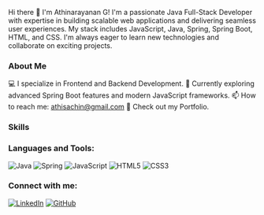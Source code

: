 Hi there 👋 I'm Athinarayanan G!
I'm a passionate Java Full-Stack Developer with expertise in building scalable web applications and delivering seamless user experiences. My stack includes JavaScript, Java, Spring, Spring Boot, HTML, and CSS. I'm always eager to learn new technologies and collaborate on exciting projects.

### About Me

💻 I specialize in Frontend and Backend Development.
🌱 Currently exploring advanced Spring Boot features and modern JavaScript frameworks.
📫 How to reach me: athisachin@gmail.com
📝 Check out my Portfolio.
### Skills
### Languages and Tools:
![Java](https://img.shields.io/badge/Java-ED8B00?style=for-the-badge&logo=java&logoColor=white)
![Spring](https://img.shields.io/badge/Spring-6DB33F?style=for-the-badge&logo=spring&logoColor=white)
![JavaScript](https://img.shields.io/badge/JavaScript-F7DF1E?style=for-the-badge&logo=javascript&logoColor=black)
![HTML5](https://img.shields.io/badge/HTML5-E34F26?style=for-the-badge&logo=html5&logoColor=white)
![CSS3](https://img.shields.io/badge/CSS3-1572B6?style=for-the-badge&logo=css3&logoColor=white)

### Connect with me:
[![LinkedIn](https://img.shields.io/badge/LinkedIn-0A66C2?style=for-the-badge&logo=linkedin&logoColor=white)](https://www.linkedin.com/in/athinarayanan12/)
[![GitHub](https://img.shields.io/badge/GitHub-171515?style=for-the-badge&logo=github&logoColor=white)](https://github.com/athinarayanan12)
